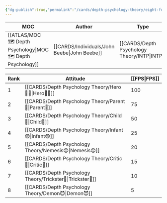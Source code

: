 ```yaml
---
{"dg-publish":true,"permalink":"/cards/depth-psychology-theory/eight-function-model/","created":"2023-04-23T10:55:01.771+02:00","updated":"2023-04-25T15:15:42.027+02:00"}
---
```


| MOC                                                             | Author                                          | Type                                            | Reference                                                                                                        |
| --------------------------------------------------------------- | ----------------------------------------------- | ----------------------------------------------- | ---------------------------------------------------------------------------------------------------------------- |
| [[ATLAS/MOC 🗺️ Depth Psychology\|MOC 🗺️ Depth Psychology]] | [[CARDS/Individuals/John Beebe\|John Beebe]] | [[CARDS/Depth Psychology Theory/INTP\|INTP]] | [[SOURCES/Contents/Energies and Patterns in Psychological Type\|Energies and Patterns in Psychological Type]] |


| Rank | Attitude       | [[FPS\|FPS]] |
| ---- | -------------- | --- |
| 1    | [[CARDS/Depth Psychology Theory/Hero🦸‍♂️\|Hero🦸‍♂️]]  | 100 |
| 2    | [[CARDS/Depth Psychology Theory/Parent🤨\|Parent🤨]]   | 75  |
| 3    | [[CARDS/Depth Psychology Theory/Child👼\|Child👼]]    | 50  |
| 4    | [[CARDS/Depth Psychology Theory/Infant😨\|Infant😨]] | 25  |
| 5    | [[CARDS/Depth Psychology Theory/Nemesis😟\|Nemesis😟]]               | 20    |
| 6    | [[CARDS/Depth Psychology Theory/Critic🤔\|Critic🤔]]               | 15    |
| 7    | [[CARDS/Depth Psychology Theory/Trickster🤡\|Trickster🤡]]               | 10    |
| 8     | [[CARDS/Depth Psychology Theory/Demon😈\|Demon😈]]               | 5    |
